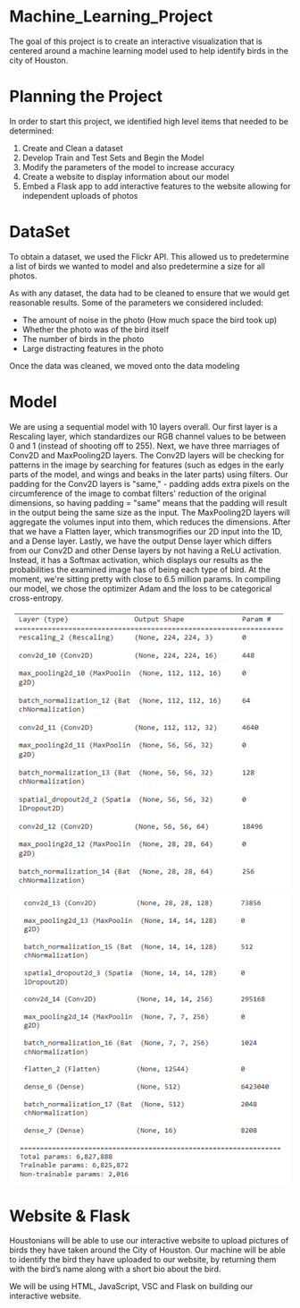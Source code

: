 # Machine_Learning_Project

The goal of this project is to create an interactive visualization that is centered around a machine learning model used to help identify birds in the city of Houston.

# Planning the Project 

In order to start this project, we identified high level items that needed to be determined: 

1. Create and Clean a dataset 
2. Develop Train and Test Sets and Begin the Model 
3. Modify the parameters of the model to increase accuracy 
4. Create a website to display information about our model 
5. Embed a Flask app to add interactive features to the website allowing for independent uploads of photos 

# DataSet 

To obtain a dataset, we used the Flickr API. This allowed us to predetermine a list of birds we wanted to model and also predetermine a size for all photos. 

As with any dataset, the data had to be cleaned to ensure that we would get reasonable results. Some of the parameters we considered included: 
- The amount of noise in the photo (How much space the bird took up)
- Whether the photo was of the bird itself 
- The number of birds in the photo
- Large distracting features in the photo 

Once the data was cleaned, we moved onto the data modeling 

# Model 

We are using a sequential model with 10 layers overall. Our first layer is a Rescaling layer, which standardizes our RGB channel values to be between 0 and 1 (instead of shooting off to 255). Next, we have three marriages of Conv2D and MaxPooling2D layers. The Conv2D layers will be checking for patterns in the image by searching for features (such as edges in the early parts of the model, and wings and beaks in the later parts) using filters. Our padding for the Conv2D layers is "same," - padding adds extra pixels on the circumference of the image to combat filters' reduction of the original dimensions, so having padding = "same" means that the padding will result in the output being the same size as the input. The MaxPooling2D layers will aggregate the volumes input into them, which reduces the dimensions. After that we have a Flatten layer, which transmogrifies our 2D input into the 1D, and a Dense layer. Lastly, we have the output Dense layer which differs from our Conv2D and other Dense layers by not having a ReLU activation. Instead, it has a Softmax activation, which displays our results as the probabilities the examined image has of being each type of bird. At the moment, we're sitting pretty with close to 6.5 million params. In compiling our model, we chose the optimizer Adam and the loss to be categorical cross-entropy.

![model_structure1](model_structure1.png)
![model_structure2](model_structure2.png)

# Website & Flask 
Houstonians will be able to use our interactive website to upload pictures of birds they have taken around the City of Houston. Our machine will be able to identify the bird they have uploaded to our website, by returning them with the bird’s name along with a short bio about the bird. 

We will be using HTML, JavaScript, VSC and Flask on building our interactive website. 

